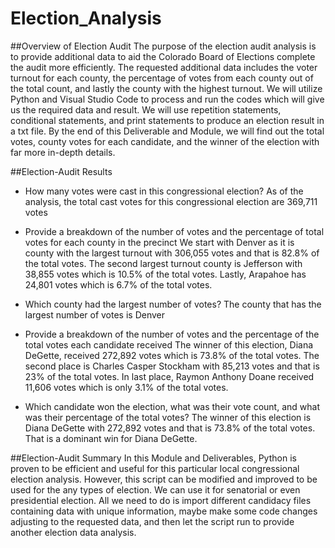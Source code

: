 # Election_Analysis

##Overview of Election Audit 
The purpose of the election audit analysis is to provide additional data to aid the Colorado Board of Elections complete the audit more efficiently. The requested additional data includes the voter turnout for each county, the percentage of votes from each county out of the total count, and lastly the county with the highest turnout. We will utilize Python and Visual Studio Code to process and run the codes which will give us the required data and result. We will use repetition statements, conditional statements, and print statements to produce an election result in a txt file. By the end of this Deliverable and Module, we will find out the total votes, county votes for each candidate, and the winner of the election with far more in-depth details. 

##Election-Audit Results
- How many votes were cast in this congressional election?
As of the analysis, the total cast votes for this congressional election are 369,711 votes

- Provide a breakdown of the number of votes and the percentage of total votes for each county in the precinct
We start with Denver as it is county with the largest turnout with 306,055 votes and that is 82.8% of the total votes. The second largest turnout county is Jefferson with 38,855 votes which is 10.5% of the total votes. Lastly, Arapahoe has 24,801 votes which is 6.7% of the total votes. 

- Which county had the largest number of votes?
The county that has the largest number of votes is Denver

- Provide a breakdown of the number of votes and the percentage of the total votes each candidate received
The winner of this election, Diana DeGette, received 272,892 votes which is 73.8% of the total votes. The second place is Charles Casper Stockham with 85,213 votes and that is 23% of the total votes. In last place, Raymon Anthony Doane received 11,606 votes which is only 3.1% of the total votes. 

- Which candidate won the election, what was their vote count, and what was their percentage of the total votes?
The winner of this election is Diana DeGette with 272,892 votes and that is 73.8% of the total votes. That is a dominant win for Diana DeGette.  

##Election-Audit Summary 
In this Module and Deliverables, Python is proven to be efficient and useful for this particular local congressional election analysis. However, this script can be modified and improved to be used for the any types of election. We can use it for senatorial or even presidential election. All we need to do is import different candidacy files containing data with unique information, maybe make some code changes adjusting to the requested data, and then let the script run to provide another election data analysis.


